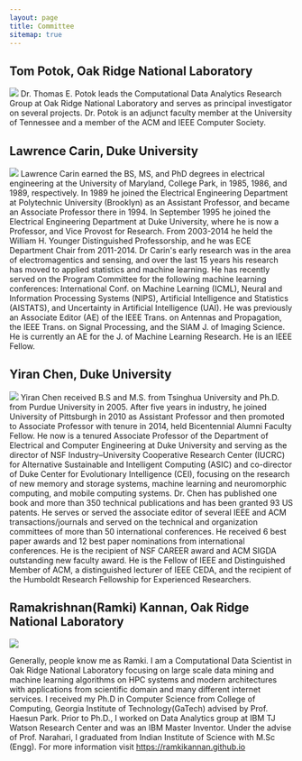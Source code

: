 ```yaml
---
layout: page
title: Committee
sitemap: true
---
```

## Tom Potok, Oak Ridge National Laboratory
<img class="selfie" src="../assets/images/potok-bio-pic.png">
Dr. Thomas E. Potok leads the Computational Data Analytics Research Group at Oak Ridge National Laboratory and serves as principal investigator on several projects. Dr. Potok is an adjunct faculty member at the University of Tennessee and a member of the ACM and IEEE Computer Society.

## Lawrence Carin, Duke University
<img class="selfie" src="../assets/images/carin-bio-pic.jpg">
Lawrence Carin earned the BS, MS, and PhD degrees in electrical engineering at the University of Maryland, College Park, in 1985, 1986, and 1989, respectively. In 1989 he joined the Electrical Engineering Department at Polytechnic University (Brooklyn) as an Assistant Professor, and became an Associate Professor there in 1994. In September 1995 he joined the Electrical Engineering Department at Duke University, where he is now a Professor, and Vice Provost for Research. From 2003-2014 he held the William H. Younger Distinguished Professorship, and he was ECE Department Chair from 2011-2014. Dr Carin's early research was in the area of electromagentics and sensing, and over the last 15 years his research has moved to applied statistics and machine learning. He has recently served on the Program Committee for the following machine learning conferences: International Conf. on Machine Learning (ICML), Neural and Information Processing Systems (NIPS), Artificial Intelligence and Statistics (AISTATS), and Uncertainty in Artificial Intelligence (UAI). He was previously an Associate Editor (AE) of the IEEE Trans. on Antennas and Propagation, the IEEE Trans. on Signal Processing, and the SIAM J. of Imaging Science. He is currently an AE for the J. of Machine Learning Research. He is an IEEE Fellow.

## Yiran Chen, Duke University
<img class="selfie" src="../assets/images/yiran-bio-pic.jpg">
Yiran Chen received B.S and M.S. from Tsinghua University and Ph.D. from Purdue University in 2005. After five years in industry, he joined University of Pittsburgh in 2010 as Assistant Professor and then promoted to Associate Professor with tenure in 2014, held Bicentennial Alumni Faculty Fellow. He now is a tenured Associate Professor of the Department of Electrical and Computer Engineering at Duke University and serving as the director of NSF Industry–University Cooperative Research Center (IUCRC) for Alternative Sustainable and Intelligent Computing (ASIC) and co-director of Duke Center for Evolutionary Intelligence (CEI), focusing on the research of new memory and storage systems, machine learning and neuromorphic computing, and mobile computing systems. Dr. Chen has published one book and more than 350 technical publications and has been granted 93 US patents. He serves or served the associate editor of several IEEE and ACM transactions/journals and served on the technical and organization committees of more than 50 international conferences. He received 6 best paper awards and 12 best paper nominations from international conferences. He is the recipient of NSF CAREER award and ACM SIGDA outstanding new faculty award. He is the Fellow of IEEE and Distinguished Member of ACM, a distinguished lecturer of IEEE CEDA, and the recipient of the Humboldt Research Fellowship for Experienced Researchers.

## Ramakrishnan(Ramki) Kannan, Oak Ridge National Laboratory
<img class="selfie" src="../assets/images/ramki-bio-pic.jpg">

Generally, people know me as Ramki. I am a Computational Data Scientist in Oak Ridge National Laboratory focusing on large scale data mining and machine learning algorithms on HPC systems and modern architectures with applications from scientific domain and many different internet services. I received my Ph.D in Computer Science from College of Computing, Georgia Institute of Technology(GaTech) advised by Prof. Haesun Park. Prior to Ph.D., I worked on Data Analytics group at IBM TJ Watson Research Center and was an IBM Master Inventor. Under the advise of Prof. Narahari, I graduated from Indian Institute of Science with M.Sc (Engg). For more information visit https://ramkikannan.github.io
